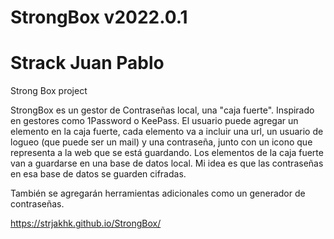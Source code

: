 # StrongBox v2022.0.1
# Strack Juan Pablo

Strong Box project


StrongBox es un gestor de Contraseñas local, una "caja fuerte". Inspirado en gestores como 1Password o KeePass.
El usuario puede agregar un elemento en la caja fuerte, cada elemento va a incluir una url, un usuario de logueo (que puede ser un mail) y una contraseña, junto con un icono que representa a la web que se está guardando.
Los elementos de la caja fuerte van a guardarse en una base de datos local. Mi idea es que las contraseñas en esa base de datos se guarden cifradas.

También se agregarán herramientas adicionales como un generador de contraseñas.


https://strjakhk.github.io/StrongBox/

